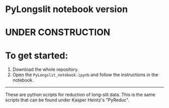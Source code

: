 # PyLongslit notebook version

# UNDER CONSTRUCTION

# To get started:


1. Download the whole repository. 
2. Open the `PyLongslit_notebook.ipynb` and follow the instructions in 
the notebook.

-----------

These are python scripts for reduction of long-slit data. This is the same scripts that can be found under Kasper Heintz's "PyReduc". 
